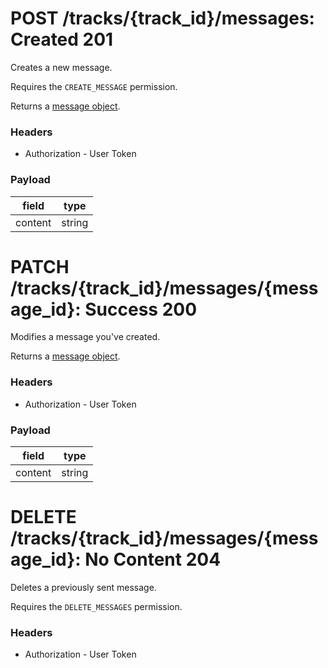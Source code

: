 # POST /tracks/{track_id}/messages: Created 201
Creates a new message.

Requires the `CREATE_MESSAGE` permission.

Returns a [message object](../../objects/track.md#message-object).

### Headers

* Authorization - User Token

### Payload

| field     | type      |
| --------- | --------- |
| content   | string    |

# PATCH /tracks/{track_id}/messages/{message_id}: Success 200
Modifies a message you've created.

Returns a [message object](../../objects/track.md#message-object).

### Headers

* Authorization - User Token

### Payload

| field     | type      |
| --------- | --------- |
| content   | string    |

# DELETE /tracks/{track_id}/messages/{message_id}: No Content 204
Deletes a previously sent message.

Requires the `DELETE_MESSAGES` permission.

### Headers

* Authorization - User Token
